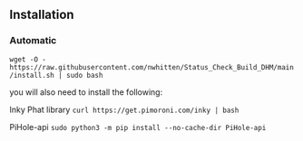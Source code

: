 
## Installation

### Automatic

`wget -O - https://raw.githubusercontent.com/nwhitten/Status_Check_Build_DHM/main/install.sh | sudo bash`


you will also need to install the following:

Inky Phat library `curl https://get.pimoroni.com/inky | bash`

PiHole-api `sudo python3 -m pip install --no-cache-dir PiHole-api`